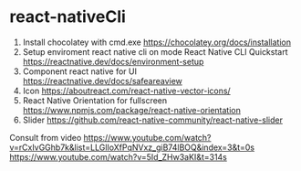 # react-nativeCli
1. Install chocolatey with cmd.exe
  https://chocolatey.org/docs/installation
2. Setup enviroment react native cli on mode React Native CLI Quickstart
  https://reactnative.dev/docs/environment-setup
3. Component react native for UI
  https://reactnative.dev/docs/safeareaview
4. Icon
  https://aboutreact.com/react-native-vector-icons/
5. React Native Orientation for fullscreen
  https://www.npmjs.com/package/react-native-orientation
6. Slider
  https://github.com/react-native-community/react-native-slider
  
Consult from video
https://www.youtube.com/watch?v=rCxIvGGhb7k&list=LLGlIoXfPqNVxz_giB74lBOQ&index=3&t=0s
https://www.youtube.com/watch?v=5Id_ZHw3aKI&t=314s
